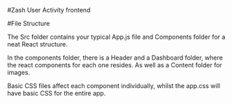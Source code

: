 #Zash User Activity frontend

#File Structure

The Src folder contains your typical App.js file and Components folder for a neat React structure.

In the components folder, there is a Header and a Dashboard folder, where the react components for each one resides. As well as a Content folder for images.

Basic CSS files affect each component individually, whilst the app.css will have basic CSS for the entire app.
